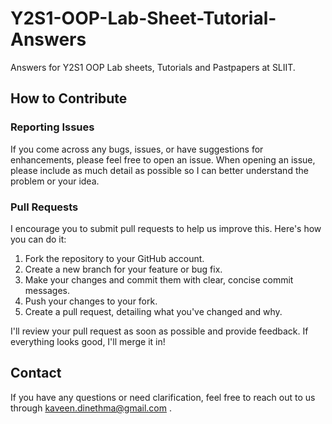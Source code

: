 # Y2S1-OOP-Lab-Sheet-Tutorial-Answers
Answers for Y2S1 OOP Lab sheets, Tutorials and Pastpapers at SLIIT.

<h2>How to Contribute</h2>

<h3>Reporting Issues</h3>
<p>
    If you come across any bugs, issues, or have suggestions for enhancements, please feel free to open an issue. When opening an issue, please include as much detail as possible so I can better understand the problem or your idea.
</p>

<h3>Pull Requests</h3>

<p>
    I encourage you to submit pull requests to help us improve this. Here's how you can do it:
</p>

<ol>
    <li>Fork the repository to your GitHub account.</li>
    <li>Create a new branch for your feature or bug fix.</li>
    <li>Make your changes and commit them with clear, concise commit messages.</li>
    <li>Push your changes to your fork.</li>
    <li>Create a pull request, detailing what you've changed and why.</li>
</ol>

<p>
    I'll review your pull request as soon as possible and provide feedback. If everything looks good, I'll merge it in!
</p>

<h2>Contact</h2>

<p>
    If you have any questions or need clarification, feel free to reach out to us through <a href="mailto:kaveen.dinethma@gmail.com">kaveen.dinethma@gmail.com</a> .
</p>
